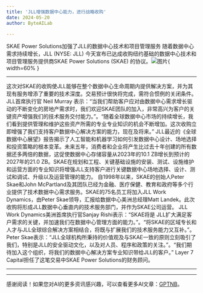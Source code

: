 ```yaml
---
title: 'JLL增强数据中心能力，进行战略收购'
date: 2024-05-20
author: ByteAILab

---
```


SKAE Power Solutions加强了JLL的数据中心技术和项目管理服务
随着数据中心需求持续增长，JLL (NYSE: JLL) 今天宣布已达成收购纽约基础的数据中心技术和项目管理服务提供商SKAE Power Solutions (SKAE) 的协议。![图片](https://ai-techpark.com/wp-content/uploads/2024/05/JLL-enhances-960x540.jpg){ width=60% }

---
这次对SKAE的收购使JLL能够在整个数据中心生命周期内提供解决方案，并为其现有服务增添了重要的技术深度。交易预计很快将完成，需符合惯例的关闭条件。
JLL首席执行官 Neil Murray 表示：“当我们帮助客户应对由数据中心需求增长驱动的不断变化的房地产需求时，我们欢迎SKAE团队的加入，非常高兴为客户的关键资产增强我们的技术服务交付能力。”。“随着全球数据中心市场的持续增长，我们看到提供管理和维护这些资产所需的专业专业知识的机会不断增加。这次收购立即增强了我们支持客户数据中心解决方案的能力，现在及将来。”
JLL最近的《全球数据中心展望》报告揭示了人工智能和机器学习如何引发数据中心设计、场地选择和投资策略的根本变革。未来五年，消费者和企业将产生比过去十年创建的所有数据还多两倍的数据，这促使数据中心存储容量从2023年的10.1 ZB增长到预计的2027年的21.0 ZB。SKAE在规划和工程、关键基础设施的安装、测试、设施维护和运营方面的专业知识将增强JLL支持客户进行关键数据中心场地选择、设计、测试和调试、升级以及运营管理的能力。
自1998年以来，SKAE的创始人Peter Skae和John McPartland及其团队已经为金融、医疗保健、教育和政府等多个行业提供了技术数据中心需求服务。SKAE的75名员工将加入JLL Work Dynamics，由Peter Skae领导，汇报给数据中心美洲总经理Matt Landek。此次收购将形成JLL数据中心垂直内的技术服务部门，并作为SKAE公司运营。
JLL Work Dynamics美洲首席执行官Sanjay Rishi表示：“SKAE将是 JLL扩大满足客户需求的关键，并加速我们在数据中心管理方面的能力。”。“将SKAE的区域专长和人才与JLL全球综合解决方案相结合，将既与扩展我们的技术服务能力又互补。”。
Peter Skae表示：“JLL全球机构所秉持的价值观及与SKAE一致的原则立刻吸引了我们，特别是JLL的安全驱动文化，以及对人员、程序和政策的关注。”。“我们期待加入这个组织，将我们的数据中心解决方案专业知识带给JLL的客户。”
Layer 7 Capital担任了这笔交易中SKAE Power Solutions的财务顾问。


---
---
感谢阅读！如果您对AI的更多资讯感兴趣，可以查看更多AI文章：[GPTNB](https://gptnb.com)。